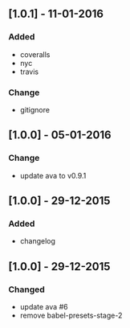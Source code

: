 ## [1.0.1] - 11-01-2016
### Added
- coveralls
- nyc 
- travis

### Change
- gitignore

## [1.0.0] - 05-01-2016
### Change
- update ava to v0.9.1

## [1.0.0] - 29-12-2015
### Added
- changelog

## [1.0.0] - 29-12-2015
### Changed
- update ava #6
- remove babel-presets-stage-2
